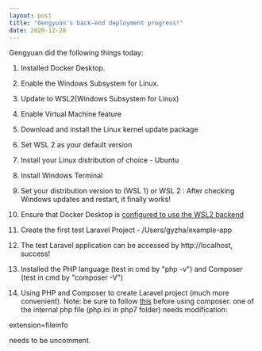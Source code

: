 ```yaml
---
layout: post
title: "Gengyuan's back-end deployment progress!"
date: 2020-12-28
---
```


Gengyuan did the following things today:

1) Installed Docker Desktop.

2) Enable the Windows Subsystem for Linux.

3) Update to WSL2(Windows Subsystem for Linux)

4) Enable Virtual Machine feature

5) Download and install the Linux kernel update package

6) Set WSL 2 as your default version

7) Install your Linux distribution of choice - Ubuntu

8) Install Windows Terminal

9) Set your distribution version to (WSL 1) or WSL 2 : After checking Windows updates and restart, it finally works!

10) Ensure that Docker Desktop is [configured to use the WSL2 backend](https://docs.docker.com/docker-for-windows/wsl/)

11) Create the first test Laravel Project - /Users/gyzha/example-app

12) The test Laravel application can be accessed by http://localhost, success!

13) Installed the PHP language (test in cmd by "php -v") and Composer (test in cmd by "composer -V")

14) Using PHP and Composer to create Laravel project (much more convenient). Note: be sure to follow [this](https://stackoverflow.com/questions/52734707/your-requirements-could-not-be-resolved-to-an-installable-set-of-packages-for-la) before using composer. one of the internal php file (php.ini in php7 folder) needs modification:

 extension=fileinfo 
 
 needs to be uncomment.

 <script>
	var date = document.lastModified;
	document.write("Last Modified: "+date);
</script>




